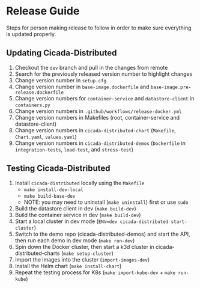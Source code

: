 # Release Guide

Steps for person making release to follow in order to make sure everything is
updated properly.

## Updating Cicada-Distributed

1. Checkout the `dev` branch and pull in the changes from remote
2. Search for the previously released version number to highlight changes
3. Change version number in `setup.cfg`
4. Change version number in `base-image.dockerfile` and
`base-image.pre-release.dockerfile`
5. Change version numbers for `container-service` and `datastore-client` in
`containers.py`
6. Change version numbers in `.github/workflows/release-docker.yml`
7. Change version numbers in Makefiles (root, container-service and
datastore-client)
8. Change version numbers in `cicada-distributed-chart` (`Makefile`,
`Chart.yaml`, `values.yaml`)
9. Change version numbers in `cicada-distributed-demos` (`Dockerfile` in `integration-tests`, `load-test`, and `stress-test`)

## Testing Cicada-Distributed

1. Install `cicada-distributed` locally using the `Makefile`
    - `make install-dev-local`
    - `make build-base-dev`
    - NOTE: you may need to uninstall (`make uninstall`) first or use `sudo`
2. Build the datastore client in dev (`make build-dev`)
3. Build the container service in dev (`make build-dev`)
4. Start a local cluster in dev mode (`ENV=dev cicada-distributed start-cluster`)
5. Switch to the demo repo (cicada-distributed-demos) and start the API, then
run each demo in dev mode (`make run-dev`)
6. Spin down the Docker cluster, then start a k3d cluster in
cicada-distributed-charts (`make setup-cluster`)
7. Import the images into the cluster (`import-images-dev`)
8. Install the Helm chart (`make install-chart`)
9. Repeat the testing process for K8s (`make import-kube-dev` + `make run-kube`)

